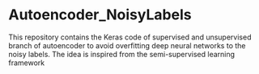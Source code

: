 # Autoencoder_NoisyLabels
This repository contains the Keras code of supervised and unsupervised branch of autoencoder to avoid overfitting deep neural networks to the noisy labels. The idea is inspired from the semi-supervised learning framework
